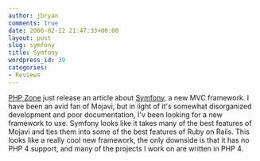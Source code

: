 ```yaml
---
author: jbryan
comments: true
date: 2006-02-22 21:47:33+00:00
layout: post
slug: symfony
title: Symfony
wordpress_id: 39
categories:
- Reviews
---
```


[PHP Zone](http://www.mustap.com/phpzone_post_205_symfony-06-released) just release an article about [Symfony](http://www.symfony-project.com), a new MVC framework. I have been an avid fan of Mojavi, but in light of it's somewhat disorganized development and poor documentation, I'v been looking for a new framework to use. Symfony looks like it takes many of the best features of Mojavi and ties them into some of the best features of Ruby on Rails. This looks like a really cool new framework, the only downside is that it has no PHP 4 support, and many of the projects I work on are written in PHP 4.
